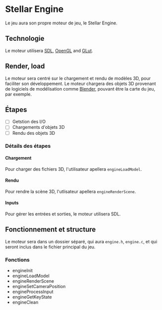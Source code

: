 
# Stellar Engine

Le jeu aura son propre moteur de jeu, le Stellar Engine. 

## Technologie

Le moteur utilisera [SDL](https://libsdl.com), [OpenGL](https://opengl.org/) and [GLut](https://www.opengl.org/resources/libraries/glut/glut_downloads.php).

## Render, load 

Le moteur sera centré sur le chargement et rendu de modèles 3D, pour faciliter son développement.
Le moteur chargera des objets 3D provenant de logiciels de modélisation comme [Blender](https://fr.m.wikipedia.org/wiki/Blender), pouvant être la carte du jeu, par exemple.

## Étapes
- [ ] Getstion des I/O
- [ ] Chargements d'objets 3D
- [ ] Rendu des objets 3D
      
### Détails des étapes

#### Chargement

Pour charger des fichiers 3D, l'utilisateur apellera `engineLoadModel`.

#### Rendu

Pour rendre la scène 3D, l'utlisateur apellera `engineRenderScene`.

#### Inputs

Pour gérer les entrées et sorties, le moteur utilisera SDL.

## Fonctionnement et structure

Le moteur sera dans un dossier séparé, qui aura `engine.h`, `engine.c`, et qui seront inclus dans le fichier principal du jeu.

### Fonctions

- engineInit
- engineLoadModel
- engineRenderScene
- engineSetCameraPosition
- engineProcessInput
- engineGetKeyState
- engineClean
